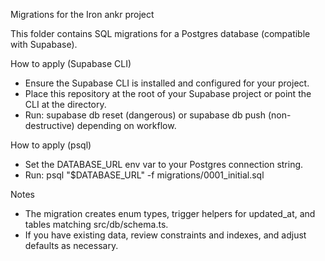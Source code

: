 Migrations for the Iron ankr project

This folder contains SQL migrations for a Postgres database (compatible with Supabase).

How to apply (Supabase CLI)
- Ensure the Supabase CLI is installed and configured for your project.
- Place this repository at the root of your Supabase project or point the CLI at the directory.
- Run: supabase db reset (dangerous) or supabase db push (non-destructive) depending on workflow.

How to apply (psql)
- Set the DATABASE_URL env var to your Postgres connection string.
- Run: psql "$DATABASE_URL" -f migrations/0001_initial.sql

Notes
- The migration creates enum types, trigger helpers for updated_at, and tables matching src/db/schema.ts.
- If you have existing data, review constraints and indexes, and adjust defaults as necessary.


